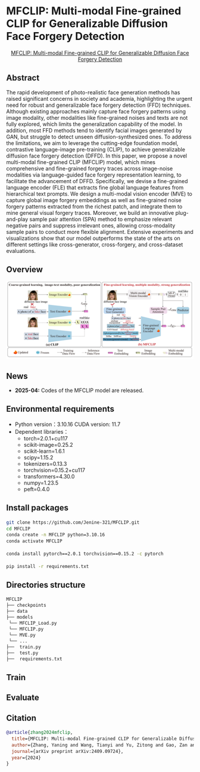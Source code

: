 # MFCLIP: Multi-modal Fine-grained CLIP for Generalizable Diffusion Face Forgery Detection
</div>
<div align="center">
  <a href="https://arxiv.org/abs/2409.09724">
    MFCLIP: Multi-modal Fine-grained CLIP for Generalizable Diffusion Face Forgery Detection
  </a>
</div>

## Abstract
The rapid development of photo-realistic face generation methods has raised significant concerns in society and academia, highlighting the urgent need for robust and generalizable face forgery detection (FFD) techniques. Although existing approaches mainly capture face forgery patterns using image modality, other modalities like fine-grained noises and texts are not fully explored, which limits the generalization capability of the model. In addition, most FFD methods tend to identify facial images generated by GAN, but struggle to detect unseen diffusion-synthesized ones. To address the limitations, we aim to leverage the cutting-edge foundation model, contrastive language-image pre-training (CLIP), to achieve generalizable diffusion face forgery detection (DFFD). In this paper, we propose a novel multi-modal fine-grained CLIP (MFCLIP) model, which mines comprehensive and fine-grained forgery traces across image-noise modalities via language-guided face forgery representation learning, to facilitate the advancement of DFFD. Specifically, we devise a fine-grained language encoder (FLE) that extracts fine global language features from hierarchical text prompts. We design a multi-modal vision encoder (MVE) to capture global image forgery embeddings as well as fine-grained noise forgery patterns extracted from the richest patch, and integrate them to mine general visual forgery traces. Moreover, we build an innovative plug-and-play sample pair attention (SPA) method to emphasize relevant negative pairs and suppress irrelevant ones, allowing cross-modality sample pairs to conduct more flexible alignment. Extensive experiments and visualizations show that our model outperforms the state of the arts on different settings like cross-generator, cross-forgery, and cross-dataset evaluations.

## Overview

![Train Process](Overview.png)

## News
* **2025-04:** Codes of the MFCLIP model are released.


## Environmental requirements

- Python version：3.10.16  CUDA version: 11.7
- Dependent libraries：
  - torch=2.0.1+cu117
  - scikit-image=0.25.2
  - scikit-learn=1.6.1
  - scipy=1.15.2
  - tokenizers=0.13.3
  - torchvision=0.15.2+cu117
  - transformers=4.30.0
  - numpy=1.23.5
  - peft=0.4.0

## Install packages
```bash
git clone https://github.com/Jenine-321/MFCLIP.git
cd MFCLIP
conda create -n MFCLIP python=3.10.16
conda activate MFCLIP

conda install pytorch==2.0.1 torchvision==0.15.2 -c pytorch 

pip install -r requirements.txt
```



## Directories structure

```
MFCLIP
├── checkpoints
├── data
├── models
 └── MFCLIP_Load.py
 └── MFCLIP.py
 └── MVE.py
 └── ...
├──  train.py
├──  test.py
├──  requirements.txt
```



## Train


## Evaluate

## Citation

```bibtex
@article{zhang2024mfclip,
  title={MFCLIP: Multi-modal Fine-grained CLIP for Generalizable Diffusion Face Forgery Detection},
  author={Zhang, Yaning and Wang, Tianyi and Yu, Zitong and Gao, Zan and Shen, Linlin and Chen, Shengyong},
  journal={arXiv preprint arXiv:2409.09724},
  year={2024}
}
```
